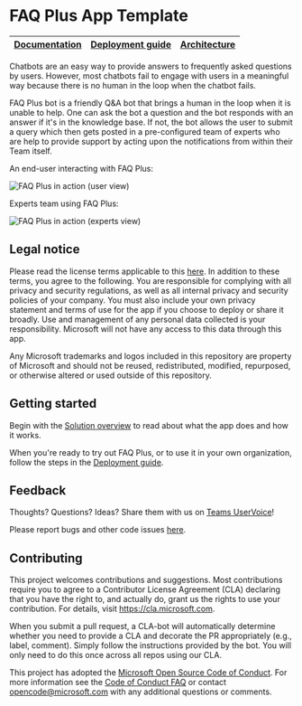 # FAQ Plus App Template

| [Documentation](https://github.com/OfficeDev/microsoft-teams-faqplusplus-app/wiki) | [Deployment guide](https://github.com/OfficeDev/microsoft-teams-faqplusplus-app/wiki/Deployment-guide) | [Architecture](https://github.com/OfficeDev/microsoft-teams-faqplusplus-app/wiki/Solution-overview) |
| ---- | ---- | ---- |

Chatbots are an easy way to provide answers to frequently asked questions by users. However, most chatbots fail to engage with users in a meaningful way because there is no human in the loop when the chatbot fails.  

FAQ Plus bot is a friendly Q&A bot that brings a human in the loop when it is unable to help. One can ask the bot a question and the bot responds with an answer if it's in the knowledge base. If not, the bot allows the user to submit a query which then gets posted in a pre-configured team of experts who are help to provide support by acting upon the notifications from within their Team itself. 

An end-user interacting with FAQ Plus:

![FAQ Plus in action (user view)](https://github.com/OfficeDev/microsoft-teams-faqplusplus-app/wiki/images/FAQPlusEndUser.gif)

Experts team using FAQ Plus:

![FAQ Plus in action (experts view)](https://github.com/OfficeDev/microsoft-teams-faqplusplus-app/wiki/images/FAQPlusExperts.gif)

## Legal notice

Please read the license terms applicable to this [here](https://github.com/OfficeDev/microsoft-teams-faqplusplus-app/blob/master/LICENSE). In addition to these terms, you agree to the following.  You are responsible for complying with all privacy and security regulations, as well as all internal privacy and security policies of your company.  You must also include your own privacy statement and terms of use for the app if you choose to deploy or share it broadly. Use and management of any personal data collected is your responsibility.  Microsoft will not have any access to this data through this app.

Any Microsoft trademarks and logos included in this repository are property of Microsoft and should not be reused, redistributed, modified, repurposed, or otherwise altered or used outside of this repository. 

## Getting started

Begin with the [Solution overview](https://github.com/OfficeDev/microsoft-teams-faqplusplus-app/wiki/Solution-overview) to read about what the app does and how it works.

When you're ready to try out FAQ Plus, or to use it in your own organization, follow the steps in the [Deployment guide](https://github.com/OfficeDev/microsoft-teams-faqplusplus-app/wiki/Deployment-guide).

## Feedback

Thoughts? Questions? Ideas? Share them with us on [Teams UserVoice](https://microsoftteams.uservoice.com/forums/555103-public)!

Please report bugs and other code issues [here](https://github.com/OfficeDev/microsoft-teams-faqplusplus-app/issues/new).

## Contributing

This project welcomes contributions and suggestions.  Most contributions require you to agree to a
Contributor License Agreement (CLA) declaring that you have the right to, and actually do, grant us
the rights to use your contribution. For details, visit https://cla.microsoft.com.

When you submit a pull request, a CLA-bot will automatically determine whether you need to provide
a CLA and decorate the PR appropriately (e.g., label, comment). Simply follow the instructions
provided by the bot. You will only need to do this once across all repos using our CLA.

This project has adopted the [Microsoft Open Source Code of Conduct](https://opensource.microsoft.com/codeofconduct/).
For more information see the [Code of Conduct FAQ](https://opensource.microsoft.com/codeofconduct/faq/) or
contact [opencode@microsoft.com](mailto:opencode@microsoft.com) with any additional questions or comments.
